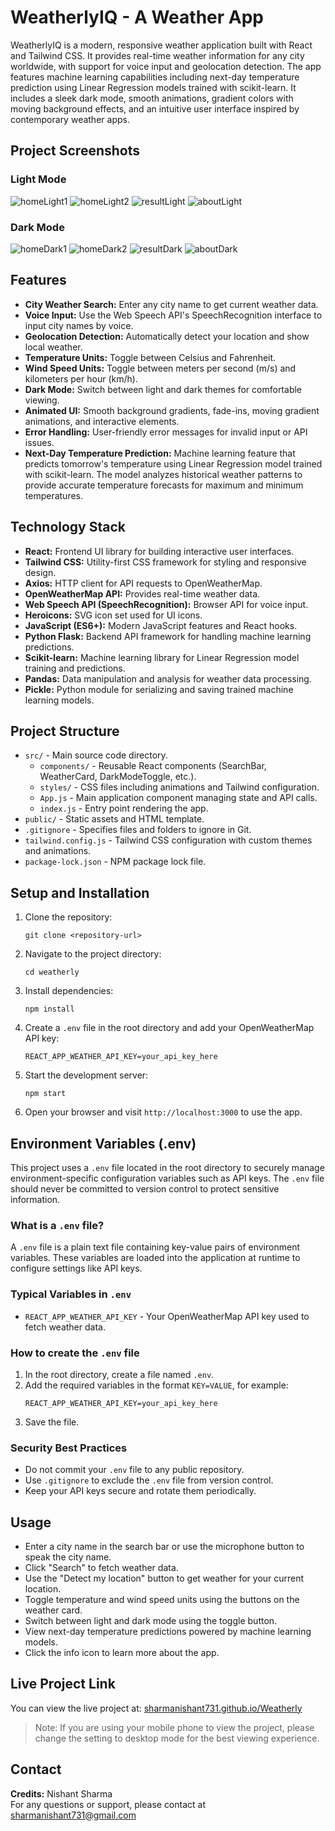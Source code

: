 # WeatherlyIQ - A Weather App

WeatherlyIQ is a modern, responsive weather application built with React and Tailwind CSS. It provides real-time weather information for any city worldwide, with support for voice input and geolocation detection. The app features machine learning capabilities including next-day temperature prediction using Linear Regression models trained with scikit-learn. It includes a sleek dark mode, smooth animations, gradient colors with moving background effects, and an intuitive user interface inspired by contemporary weather apps.

## Project Screenshots

### Light Mode

![homeLight1](public/homeLight1.png)
![homeLight2](public/homeLight2.png)
![resultLight](public/resultLight.png)
![aboutLight](public/aboutLight.png)

### Dark Mode

![homeDark1](public/homeDark1.png)
![homeDark2](public/homeDark2.png)
![resultDark](public/resultDark.png)
![aboutDark](public/aboutDark.png)

## Features

- **City Weather Search:** Enter any city name to get current weather data.
- **Voice Input:** Use the Web Speech API's SpeechRecognition interface to input city names by voice.
- **Geolocation Detection:** Automatically detect your location and show local weather.
- **Temperature Units:** Toggle between Celsius and Fahrenheit.
- **Wind Speed Units:** Toggle between meters per second (m/s) and kilometers per hour (km/h).
- **Dark Mode:** Switch between light and dark themes for comfortable viewing.
- **Animated UI:** Smooth background gradients, fade-ins, moving gradient animations, and interactive elements.
- **Error Handling:** User-friendly error messages for invalid input or API issues.
- **Next-Day Temperature Prediction:** Machine learning feature that predicts tomorrow's temperature using Linear Regression model trained with scikit-learn. The model analyzes historical weather patterns to provide accurate temperature forecasts for maximum and minimum temperatures.

## Technology Stack

- **React:** Frontend UI library for building interactive user interfaces.
- **Tailwind CSS:** Utility-first CSS framework for styling and responsive design.
- **Axios:** HTTP client for API requests to OpenWeatherMap.
- **OpenWeatherMap API:** Provides real-time weather data.
- **Web Speech API (SpeechRecognition):** Browser API for voice input.
- **Heroicons:** SVG icon set used for UI icons.
- **JavaScript (ES6+):** Modern JavaScript features and React hooks.
- **Python Flask:** Backend API framework for handling machine learning predictions.
- **Scikit-learn:** Machine learning library for Linear Regression model training and predictions.
- **Pandas:** Data manipulation and analysis for weather data processing.
- **Pickle:** Python module for serializing and saving trained machine learning models.

## Project Structure

- `src/` - Main source code directory.
  - `components/` - Reusable React components (SearchBar, WeatherCard, DarkModeToggle, etc.).
  - `styles/` - CSS files including animations and Tailwind configuration.
  - `App.js` - Main application component managing state and API calls.
  - `index.js` - Entry point rendering the app.
- `public/` - Static assets and HTML template.
- `.gitignore` - Specifies files and folders to ignore in Git.
- `tailwind.config.js` - Tailwind CSS configuration with custom themes and animations.
- `package-lock.json` - NPM package lock file.

## Setup and Installation

1. Clone the repository:
   ```
   git clone <repository-url>
   ```
2. Navigate to the project directory:
   ```
   cd weatherly
   ```
3. Install dependencies:
   ```
   npm install
   ```
4. Create a `.env` file in the root directory and add your OpenWeatherMap API key:
   ```
   REACT_APP_WEATHER_API_KEY=your_api_key_here
   ```
5. Start the development server:
   ```
   npm start
   ```
6. Open your browser and visit `http://localhost:3000` to use the app.

## Environment Variables (.env)

This project uses a `.env` file located in the root directory to securely manage environment-specific configuration variables such as API keys. The `.env` file should never be committed to version control to protect sensitive information.

### What is a `.env` file?

A `.env` file is a plain text file containing key-value pairs of environment variables. These variables are loaded into the application at runtime to configure settings like API keys.

### Typical Variables in `.env`

- `REACT_APP_WEATHER_API_KEY` - Your OpenWeatherMap API key used to fetch weather data.

### How to create the `.env` file

1. In the root directory, create a file named `.env`.
2. Add the required variables in the format `KEY=VALUE`, for example:
   ```
   REACT_APP_WEATHER_API_KEY=your_api_key_here
   ```
3. Save the file.

### Security Best Practices

- Do not commit your `.env` file to any public repository.
- Use `.gitignore` to exclude the `.env` file from version control.
- Keep your API keys secure and rotate them periodically.

## Usage

- Enter a city name in the search bar or use the microphone button to speak the city name.
- Click "Search" to fetch weather data.
- Use the "Detect my location" button to get weather for your current location.
- Toggle temperature and wind speed units using the buttons on the weather card.
- Switch between light and dark mode using the toggle button.
- View next-day temperature predictions powered by machine learning models.
- Click the info icon to learn more about the app.

## Live Project Link

You can view the live project at: [sharmanishant731.github.io/Weatherly](https://sharmanishant731.github.io/Weatherly)

> Note: If you are using your mobile phone to view the project, please change the setting to desktop mode for the best viewing experience.

## Contact

**Credits:** Nishant Sharma  
For any questions or support, please contact at sharmanishant731@gmail.com
